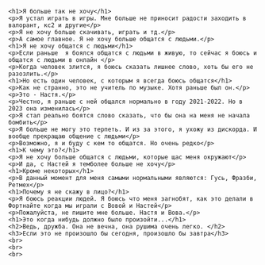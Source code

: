 
    <h1>Я больше так не хочу</h1>
    <p>Я устал играть в игры. Мне больше не приносит радости заходить в валорант, кс2 и другие</p>
    <p>Я не хочу больше скачивать, играть и тд.</p>
    <p>А самое главное. Я не хочу больше общатся с людьми.</p>
    <h1>Я не хочу общатся с людьми</h1>
    <p>Если раньше  я боялся общатся с людьми в живую, то сейчас я боюсь и общатся с людьми в онлайн </p>
    <p>Когда человек злится, я боюсь сказать лишнее слово, хоть бы его не разозлить.</p>
    <h1>Но есть один человек, с которым я всегда боюсь общатся</h1>
    <p>Как не странно, это не учитель по музыке. Хотя раньше был он.</p>
    <p>Это - Настя.</p>
    <p>Честно, я раньше с ней общался нормально в году 2021-2022. Но в 2023 она изменилась</p>
    <p>Я стал реально боятся слово сказать, что бы она на меня не начала бомбить</p>
    <p>Я больше не могу это терпеть. И из за этого, я ухожу из дискорда. И вообще прекращаю общение с людьми</p>
    <p>Возможно, я и буду с кем то общатся. Но очень редко</p>
    <h1>К чему это?</h1>
    <p>Я не хочу больше общатся с людьми, которые щас меня окружают</p>
    <p>И да, с Настей я темболее больше не хочу</p>
    <h1>Кроме некоторых</h1>
    <p>В данный момент для меня самыми нормальными являются: Гусь, Фразби, Ретмех</p>
    <h1>Почему я не скажу в лицо?</h1>
    <p>Я боюсь реакции людей. Я боюсь что меня загнобят, как это делали в Фортнайте когда мы играли с Вовой и Настей</p>
    <p>Пожалуйста, не пишите мне больше. Настя и Вова.</p>
    <h1>Это когда нибудь должно было произойти...</h1>
    <h2>Ведь, дружба. Она не вечна, она рушима очень легко. </h2>
    <h3>Если это не произошло бы сегодня, произошло бы завтра</h3>
    <br>
    <br>
    <br>

